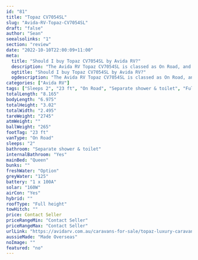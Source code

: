 ```yaml
---
id: "81"
title: "Topaz CV7054SL"
slug: "Avida-RV-Topaz-CV7054SL"
draft: "false"
author: "Sean"
seealsolinks: "1"
section: "review"
date: "2022-10-10T22:00:09+11:00"
meta:
  title: "Should I buy Topaz CV7054SL by Avida RV?"
  description: "The Avida RV Topaz CV7054SL is classed as On Road, and sleeps 2 people. It is Made Overseas and comes in at 23 ft. It generally has Separate shower & toilet."
  ogtitle: "Should I buy Topaz CV7054SL by Avida RV?"
  ogdescription: "The Avida RV Topaz CV7054SL is classed as On Road, and sleeps 2 people. It is Made Overseas and comes in at 23 ft. It generally has Separate shower & toilet."
categories: ["Avida RV"]
tags: ["Sleeps 2", "23 ft", "On Road", "Separate shower & toilet", "Full height", "Price Unknown", "Made Overseas"]
totalLength: "8.165"
bodyLength: "6.975"
totalHeight: "3.02"
totalWidth: "2.495"
tareWeight: "2745"
atmWeight: ""
ballWeight: "265"
footTag: "23 ft"
vanType: "On Road"
sleeps: "2"
bathroom: "Separate shower & toilet"
internalBathroom: "Yes"
mainBed: "Queen"
bunks: ""
freshWater: "Option"
greyWater: "125"
battery: "1 x 100A"
solar: "160W"
airCon: "Yes"
hybrid: ""
roofType: "Full height"
towHitch: ""
price: Contact Seller
priceRangeMin: "Contact Seller"
priceRangeMax: "Contact Seller"
urlLink: "https://avidarv.com.au/caravans-for-sale/topaz-luxury-caravan/"
aussieMade: "Made Overseas"
noImage: ""
featured: "no"
---
```

